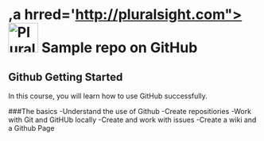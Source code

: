 # ,a hrred='http://pluralsight.com"><img src='http://gillcleerenpluralsight.blob.core.windows.net/files/pluralsight.png' height=60 alt='Pluralsight Logo' /></a> Sample repo on GitHub

## Github Getting Started
In this course, you will learn how to use GitHub successfully. 


###The basics
-Understand the use of Github
-Create repositiories
-Work with Git and GitHUb locally
-Create and work with issues
-Create a wiki and a Github Page

